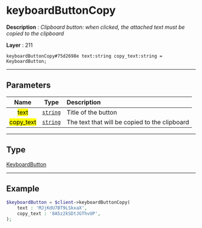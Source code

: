 # keyboardButtonCopy

**Description** : *Clipboard button: when clicked, the attached text must be copied to the clipboard*

**Layer** : 211

```tl
keyboardButtonCopy#75d2698e text:string copy_text:string = KeyboardButton;
```

---

## Parameters

| Name | Type | Description |
| :---: | :---: | :--- |
| <mark>text</mark> | [`string`](type/string) | Title of the button |
| <mark>copy_text</mark> | [`string`](type/string) | The text that will be copied to the clipboard |

---

## Type

[KeyboardButton](type/KeyboardButton)

---

## Example

```php
$keyboardButton = $client->keyboardButtonCopy(
	text : 'MJjKdU7BT9LSkxaX',
	copy_text : '8A5z2kSDtJGThvUP',
);
```